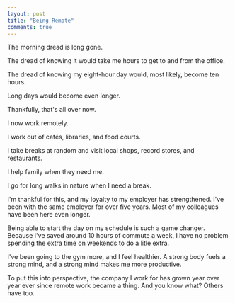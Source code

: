 ```yaml
---
layout: post
title: "Being Remote"
comments: true
---
```


The morning dread is long gone.

The dread of knowing it would take me hours to get to and from the office.

The dread of knowing my eight-hour day would, most likely, become ten hours.

Long days would become even longer.

Thankfully, that's all over now.

I now work remotely.

I work out of cafés, libraries, and food courts.

I take breaks at random and visit local shops, record stores, and restaurants.

I help family when they need me.

I go for long walks in nature when I need a break.

I'm thankful for this, and my loyalty to my employer has strengthened. I've been with the same employer for over five years. Most of my colleagues have been here even longer.

Being able to start the day on my schedule is such a game changer. Because I've saved around 10 hours of commute a week, I have no problem spending the extra time on weekends to do a litle extra.

I've been going to the gym more, and I feel healthier. A strong body fuels a strong mind, and a strong mind makes me more productive.

To put this into perspective, the company I work for has grown year over year ever since remote work became a thing. And you know what? Others have too.
